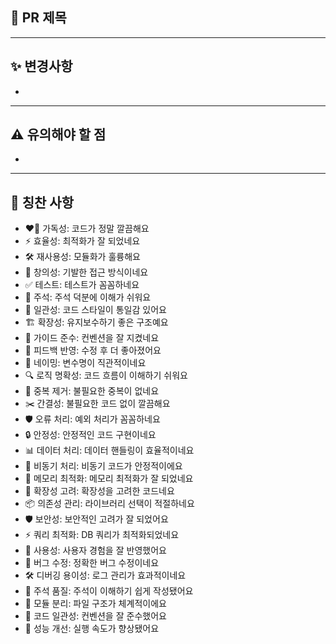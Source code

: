 ## 📌 PR 제목
<!-- 작업 내용을 명확하게 표현해주세요. ex) [Feature] 로그인 API 구현 -->

---

## ✨ 변경사항
<!-- 이번 PR에서 변경된 내용을 요약해주세요. -->
- 

---

## ⚠️ 유의해야 할 점
<!-- 리뷰어나 QA 시 확인이 필요한 부분을 작성해주세요. -->
- 

---

## 🙌 칭찬 사항
<!-- 리뷰어가 PR 확인 후 선택할 수 있어요 -->
- ❤️‍🔥 가독성: 코드가 정말 깔끔해요
- ⚡ 효율성: 최적화가 잘 되었네요
- 🛠️ 재사용성: 모듈화가 훌륭해요
- 🎨 창의성: 기발한 접근 방식이네요
- ✅ 테스트: 테스트가 꼼꼼하네요
- 📝 주석: 주석 덕분에 이해가 쉬워요
- 🔗 일관성: 코드 스타일이 통일감 있어요
- 🏗️ 확장성: 유지보수하기 좋은 구조예요
- 📏 가이드 준수: 컨벤션을 잘 지켰네요
- 🔄 피드백 반영: 수정 후 더 좋아졌어요
- 🧐 네이밍: 변수명이 직관적이네요
- 🔍 로직 명확성: 코드 흐름이 이해하기 쉬워요
- 🧹 중복 제거: 불필요한 중복이 없네요
- ✂️ 간결성: 불필요한 코드 없이 깔끔해요
- 🛡️ 오류 처리: 예외 처리가 꼼꼼하네요
- 🔒 안정성: 안정적인 코드 구현이네요
- 📊 데이터 처리: 데이터 핸들링이 효율적이네요
- 🚀 비동기 처리: 비동기 코드가 안정적이에요
- 🧠 메모리 최적화: 메모리 최적화가 잘 되었네요
- 🔄 확장성 고려: 확장성을 고려한 코드네요
- 📦 의존성 관리: 라이브러리 선택이 적절하네요
- 🛡️ 보안성: 보안적인 고려가 잘 되었어요
- ⚡ 쿼리 최적화: DB 쿼리가 최적화되었네요
- 🎯 사용성: 사용자 경험을 잘 반영했어요
- 🔧 버그 수정: 정확한 버그 수정이네요
- 🛠️ 디버깅 용이성: 로그 관리가 효과적이네요
- 📝 주석 품질: 주석이 이해하기 쉽게 작성됐어요
- 📂 모듈 분리: 파일 구조가 체계적이에요
- 🔄 코드 일관성: 컨벤션을 잘 준수했어요
- 🚀 성능 개선: 실행 속도가 향상됐어요